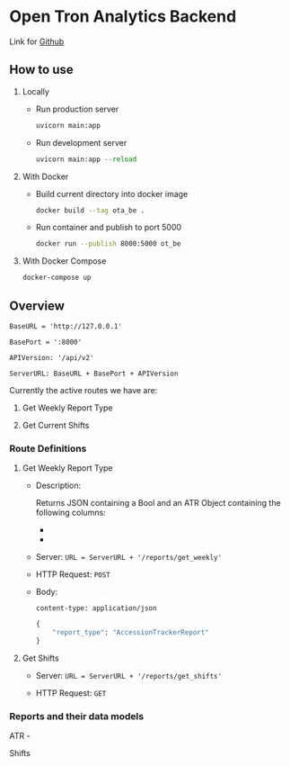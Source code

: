 # Open Tron Analytics Backend

Link for [Github](https://github.com/mythreopen/OTA_Backend)

## How to use

1. Locally

   - Run production server

      ```python
      uvicorn main:app
      ```

   - Run development server

      ```python
      uvicorn main:app --reload
      ```

2. With Docker

   - Build current directory into docker image

      ```zsh
      docker build --tag ota_be .
      ```

   - Run container and publish to port 5000

      ```zsh
      docker run --publish 8000:5000 ot_be
      ```

3. With Docker Compose

    ```zsh
    docker-compose up
    ```

## Overview

`BaseURL = 'http://127.0.0.1'`

`BasePort = ':8000'`

`APIVersion: '/api/v2'`

`ServerURL: BaseURL + BasePort + APIVersion`

Currently the active routes we have are:

  1. Get Weekly Report Type

  2. Get Current Shifts

### Route Definitions

1. Get Weekly Report Type

   - Description:

      Returns JSON containing a Bool and an ATR Object containing the following columns:
        
        -
        
        -

   - Server: `URL = ServerURL + '/reports/get_weekly'`

   - HTTP Request: `POST`

   - Body:

      `content-type: application/json`

      ```python
      {
          "report_type": "AccessionTrackerReport"
      }
      ```

2. Get Shifts

   - Server: `URL = ServerURL + '/reports/get_shifts'`

   - HTTP Request: `GET`

### Reports and their data models

ATR - 

Shifts